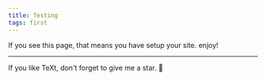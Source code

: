 ```yaml
---
title: Testing
tags: first
---
```


If you see this page, that means you have setup your site. enjoy! 



<!--more-->

---

If you like TeXt, don't forget to give me a star. :star2:

